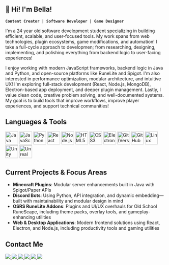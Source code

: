 ## 🥀 Hi! I'm Bella!
**`Content Creator | Software Developer | Game Designer`**

I'm a 24 year old software development student specializing in building efficient, scalable, and user-focused tools. My work spans from web technologies, plugin ecosystems, game modifications, and automation! I take a full-cycle approach to developmen; from researching, designing, implementing, and polishing everything from backend logic to user-facing experiences!

I enjoy working with modern JavaScript frameworks, backend logic in Java and Python, and open-source platforms like RuneLite and Spigot. I'm also interested in performance optimization, modular architecture, and intuitive UX! I'm exploring full-stack development (React, Node.js, MongoDB), Electron-based app deployment, and deeper plugin management. Lastly, I value clean code, creative problem solving, and well-documented systems. My goal is to build tools that improve workflows, improve player experiences, and support technical communities!


## Languages & Tools
<p align="left"> 
<img src="https://cdn.jsdelivr.net/gh/devicons/devicon/icons/java/java-original.svg" title="Java (Minecraft plugins, RuneLite)" width="40" height="40"/> <img src="https://cdn.jsdelivr.net/gh/devicons/devicon/icons/javascript/javascript-original.svg" title="JavaScript" width="40" height="40"/> <img src="https://cdn.jsdelivr.net/gh/devicons/devicon/icons/python/python-original.svg" title="Python" width="40" height="40"/> <img src="https://cdn.jsdelivr.net/gh/devicons/devicon/icons/react/react-original.svg" title="React (Applications)" width="40" height="40"/> <img src="https://cdn.jsdelivr.net/gh/devicons/devicon/icons/nodejs/nodejs-original.svg" title="Node.js (Bot/web backend)" width="40" height="40"/> <img src="https://cdn.jsdelivr.net/gh/devicons/devicon/icons/html5/html5-original.svg" title="HTML5 (Frontend UI)" width="40" height="40"/> <img src="https://cdn.jsdelivr.net/gh/devicons/devicon/icons/css3/css3-original.svg" title="CSS3" width="40" height="40"/> <img src="https://cdn.jsdelivr.net/gh/devicons/devicon/icons/electron/electron-original.svg" title="Electron (Desktop apps)" width="40" height="40"/> <img src="https://cdn.jsdelivr.net/gh/devicons/devicon/icons/git/git-original.svg" title="Git (Version control)" width="40" height="40"/> <img src="https://cdn.jsdelivr.net/gh/devicons/devicon/icons/github/github-original.svg" title="GitHub (Project hosting)" width="40" height="40"/> <img src="https://cdn.jsdelivr.net/gh/devicons/devicon/icons/linux/linux-original.svg" title="Linux (Hosting, dev environment)" width="40" height="40"/> <img src="https://cdn.jsdelivr.net/gh/devicons/devicon/icons/unity/unity-original.svg" title="Unity (Game Design)" width="40" height="40"/> <img src="https://cdn.jsdelivr.net/gh/devicons/devicon/icons/unrealengine/unrealengine-original.svg" title="Unreal Engine" width="40" height="40"/>
</p>

## Current Projects & Focus Areas
- **Minecraft Plugins**: Modular server enhancements built in Java with Spigot/Paper APIs  
- **Discord Bots**: Using Python, API integration, and dynamic embedding—built with maintainability and modular design in mind  
- **OSRS RuneLite Addons**: Plugins and UI/UX overhauls for Old School RuneScape, including theme packs, overlay tools, and gameplay-enhancing utilities  
- **Web & Desktop Applications**: Modern frontend solutions using React, Electron, and Node.js, including productivity tools and gaming utilities

## Contact Me  
<p align="left">
  <a href="https://x.com/pumpkabowo" target="_blank">
  <img src="https://img.shields.io/badge/X-C792EA?style=for-the-badge&logo=x&logoColor=white" />
</a>
  <a href="https://youtube.com/@pumpkabowo" target="_blank">
    <img src="https://img.shields.io/badge/YouTube-C792EA?style=for-the-badge&logo=youtube&logoColor=white" />
  </a>
  <a href="https://instagram.com/pumpkabowo" target="_blank">
    <img src="https://img.shields.io/badge/Instagram-C792EA?style=for-the-badge&logo=instagram&logoColor=white" />
  </a>
  <a href="https://twitch.tv/pumpkabowo" target="_blank">
    <img src="https://img.shields.io/badge/Twitch-C792EA?style=for-the-badge&logo=twitch&logoColor=white" />
  </a>
 <!--  <a href="https://discord.gg/YourServerCode" target="_blank">
    <img src="https://img.shields.io/badge/Discord-C792EA?style=for-the-badge&logo=discord&logoColor=white" />
  </a> -->
  <a href="mailto:youremail@gmail.com" target="_blank">
    <img src="https://img.shields.io/badge/Gmail-C792EA?style=for-the-badge&logo=gmail&logoColor=white" />
  </a>
  <a href="https://www.linkedin.com/in/IsabellaRW/" target="_blank">
    <img src="https://img.shields.io/badge/LinkedIn-C792EA?style=for-the-badge&logo=linkedin&logoColor=white" />
  </a>
</p>
